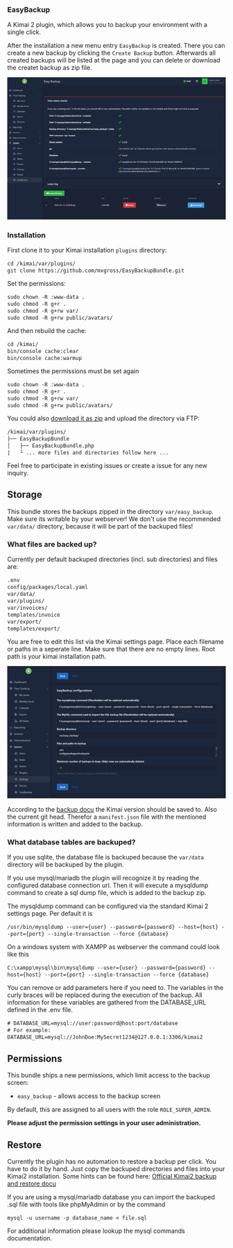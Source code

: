 ### EasyBackup

A Kimai 2 plugin, which allows you to backup your environment with a single click.

After the installation a new menu entry `EasyBackup` is created. There you can create a new backup
by clicking the `Create Backup` button. Afterwards all created backups will be listed at the page
and you can delete or download the createt backup as zip file.

![Kimai2 Easy Backup Plugin Bundle](https://github.com/mxgross/EasyBackupBundle/blob/master/screenshot.jpg?raw=true)

### Installation

First clone it to your Kimai installation `plugins` directory:
```
cd /kimai/var/plugins/
git clone https://github.com/mxgross/EasyBackupBundle.git
```
Set the permissions:
```
sudo chown -R :www-data .
sudo chmod -R g+r .
sudo chmod -R g+rw var/
sudo chmod -R g+rw public/avatars/
```

And then rebuild the cache:
```
cd /kimai/
bin/console cache:clear
bin/console cache:warmup
```
Sometimes the permissions must be set again

```
sudo chown -R :www-data .
sudo chmod -R g+r .
sudo chmod -R g+rw var/
sudo chmod -R g+rw public/avatars/
```

You could also [download it as zip](https://github.com/mxgross/EasyBackupBundle/archive/master.zip) and upload the directory via FTP:

```
/kimai/var/plugins/
├── EasyBackupBundle
│   ├── EasyBackupBundle.php
|   └ ... more files and directories follow here ...
```

Feel free to participate in existing issues or create a issue for any new inquiry.

## Storage

This bundle stores the backups zipped in the directory `var/easy_backup`.
Make sure its writable by your webserver! We don't use the recommended 
`var/data/` directory, because it will be part of the backuped files!

### What files are backed up?

Currently per default backuped directories (incl. sub directories) and files are:

```
.env
config/packages/local.yaml
var/data/
var/plugins/
var/invoices/
templates/invoice
var/export/
templates/export/
```
You are free to edit this list via the Kimai settings page. Place each filename or paths in a seperate line. Make sure that there are no empty lines. Root path is your kimai installation path.

![Update the paths to your needs](https://github.com/mxgross/EasyBackupBundle/blob/dev/screenshot_files_and_paths_to_be_backed_up.JPG?raw=true)

According to the [backup docu](https://www.kimai.org/documentation/backups.html) the Kimai version should be saved to.
Also the current git head.
Therefor a `manifest.json` file with the mentioned information is written and added to the backup.

### What database tables are backuped?

If you use sqlite, the database file is backuped because the `var/data` directory will be backuped by the plugin.

If you use mysql/mariadb the plugin will recognize it by reading the configured database connection url.
Then it will execute a mysqldump command to create a sql dump file, which is added to the backup zip.

The mysqldump command can be configured via the standard Kimai 2 settings page.
Per default it is
```
/usr/bin/mysqldump --user={user} --password={password} --host={host} --port={port} --single-transaction --force {database}
```

On a windows system with XAMPP as webserver the command could look like this
```
C:\xampp\mysql\bin\mysqldump --user={user} --password={password} --host={host} --port={port} --single-transaction --force {database}
```

You can remove or add parameters here if you need to. The variables in the curly braces will be replaced during the execution of the backup. All information for these variables are gathered from the DATABASE_URL defined in the .env file.
```
# DATABASE_URL=mysql://user:password@host:port/database
# For example:
DATABASE_URL=mysql://JohnDoe:MySecret1234@127.0.0.1:3306/kimai2
```

## Permissions

This bundle ships a new permissions, which limit access to the backup screen:

- `easy_backup` - allows access to the backup screen

By default, this are assigned to all users with the role `ROLE_SUPER_ADMIN`.

**Please adjust the permission settings in your user administration.** 

## Restore
Currently the plugin has no automation to restore a backup per click. You have to do it by hand. Just copy the backuped directories and files into your Kimai2 installation. Some hints can be found here: [Official Kimai2 backup and restore docu](https://www.kimai.org/documentation/backups.html)

If you are using a mysql/mariadb database you can import the backuped .sql file with tools like phpMyAdmin or by the command
```
mysql -u username -p database_name < file.sql
```
For additional information please lookup the mysql commands documentation.
